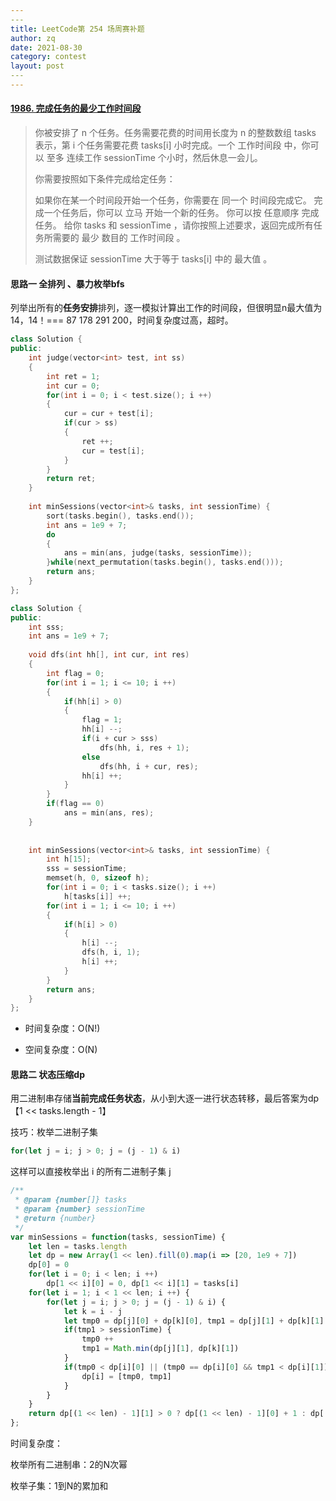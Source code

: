 ```yaml
---
​---
title: LeetCode第 254 场周赛补题
author: zq
date: 2021-08-30
category: contest
layout: post
​---
---
```


#### [1986. 完成任务的最少工作时间段](https://leetcode-cn.com/problems/minimum-number-of-work-sessions-to-finish-the-tasks/)

> 你被安排了 n 个任务。任务需要花费的时间用长度为 n 的整数数组 tasks 表示，第 i 个任务需要花费 tasks[i] 小时完成。一个 工作时间段 中，你可以 至多 连续工作 sessionTime 个小时，然后休息一会儿。
>
> 你需要按照如下条件完成给定任务：
>
> 如果你在某一个时间段开始一个任务，你需要在 同一个 时间段完成它。
> 完成一个任务后，你可以 立马 开始一个新的任务。
> 你可以按 任意顺序 完成任务。
> 给你 tasks 和 sessionTime ，请你按照上述要求，返回完成所有任务所需要的 最少 数目的 工作时间段 。
>
> 测试数据保证 sessionTime 大于等于 tasks[i] 中的 最大值 。
>

####  思路一	全排列 、暴力枚举bfs

列举出所有的**任务安排**排列，逐一模拟计算出工作的时间段，但很明显n最大值为14，14！=== 87 178 291 200，时间复杂度过高，超时。

```c++
class Solution {
public:
    int judge(vector<int> test, int ss)
    {
        int ret = 1;
        int cur = 0;
        for(int i = 0; i < test.size(); i ++)
        {
            cur = cur + test[i];
            if(cur > ss)
            {
                ret ++;
                cur = test[i];
            }   
        }
        return ret;
    }
    
    int minSessions(vector<int>& tasks, int sessionTime) {
        sort(tasks.begin(), tasks.end());
        int ans = 1e9 + 7;
        do
        {
            ans = min(ans, judge(tasks, sessionTime));
        }while(next_permutation(tasks.begin(), tasks.end()));
        return ans;
    }
};
```

```c++
class Solution {
public:
    int sss;
    int ans = 1e9 + 7;
    
    void dfs(int hh[], int cur, int res)
    {
        int flag = 0;
        for(int i = 1; i <= 10; i ++)
        {
            if(hh[i] > 0)
            {
                flag = 1;
                hh[i] --;
                if(i + cur > sss)
                    dfs(hh, i, res + 1);
                else
                    dfs(hh, i + cur, res);  
                hh[i] ++;
            }
        }
        if(flag == 0)
            ans = min(ans, res);
    }
    
    
    int minSessions(vector<int>& tasks, int sessionTime) {
        int h[15];
        sss = sessionTime;
        memset(h, 0, sizeof h);
        for(int i = 0; i < tasks.size(); i ++)
            h[tasks[i]] ++;
        for(int i = 1; i <= 10; i ++)
        {
            if(h[i] > 0)
            {
                h[i] --;
                dfs(h, i, 1);
                h[i] ++;
            }
        }
        return ans;
    }
};
```



- 时间复杂度：O(N!)

- 空间复杂度：O(N)

  

#### 思路二   状态压缩dp



用二进制串存储**当前完成任务状态**，从小到大逐一进行状态转移，最后答案为dp【1 << tasks.length - 1】



技巧：枚举二进制子集

```javascript
for(let j = i; j > 0; j = (j - 1) & i)
```

这样可以直接枚举出 i 的所有二进制子集 j



```javascript
/**
 * @param {number[]} tasks
 * @param {number} sessionTime
 * @return {number}
 */
var minSessions = function(tasks, sessionTime) {
    let len = tasks.length
    let dp = new Array(1 << len).fill(0).map(i => [20, 1e9 + 7])
    dp[0] = 0
    for(let i = 0; i < len; i ++)
        dp[1 << i][0] = 0, dp[1 << i][1] = tasks[i]
    for(let i = 1; i < 1 << len; i ++) {
        for(let j = i; j > 0; j = (j - 1) & i) {
            let k = i - j
            let tmp0 = dp[j][0] + dp[k][0], tmp1 = dp[j][1] + dp[k][1]
            if(tmp1 > sessionTime) {
                tmp0 ++
                tmp1 = Math.min(dp[j][1], dp[k][1])
            }
            if(tmp0 < dp[i][0] || (tmp0 == dp[i][0] && tmp1 < dp[i][1])) {
                dp[i] = [tmp0, tmp1]
            }
        }
    }
    return dp[(1 << len) - 1][1] > 0 ? dp[(1 << len) - 1][0] + 1 : dp[(1 << len) - 1][0]
};
```

时间复杂度：

枚举所有二进制串：2的N次幂

枚举子集：1到N的累加和